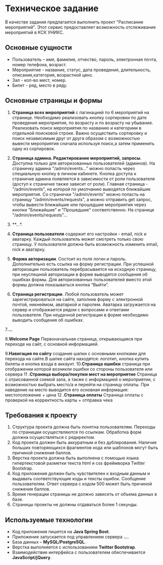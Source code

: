 # Техническое задание
В качестве задания предлагается выполнить проект "Расписание мероприятий". Этот сервис предоставляет возможность отслеживания мероприятий в КСК УНИКС.

## Основные сущности
- Пользователь – имя, фамилия, отчество, пароль, электронная почта, номер телефона, возраст.
- Мероприятие - название, статус, дата проведения, длительность, описание,категория, возрастной ценз.
- Зал - кол-во мест, номер.
- Билет - ряд, место в ряду.

## Основные страницы и формы
1. **Страница всех мероприятий** с пагинацией по 6 мероприятий на странице. Необходимо реализовать кнопку сортировки по дате проведения мероприятия, по  возрасту и по возрасту на убывание. Реализовать поиск мероприятия по названию и категориии в отдельной поисковой строке. Важно осуществить сортировку и поиск независимым друг от друга образом с возможностью вывести мероприятия сначала используя поиск,а затем применить одну из сортировок.

2. **Страница админа. Редактирование мероприятий, запросы**. Доступна только для авторизованных пользователей (админов). На страничку админа "/admin/events..." можно попасть через специальную кнопку в личном кабинете. Кнопка доступа к страничке админа появляется в зависимости от роли пользователя (доступ к страничке также зависит от роли). Главная страница - "/admin/events", на которой по умолчанию выводятся ближайшие мероприятия. Со странички "/admin/events" можно попасть на страницу "/admin/events/requests", а можно отправить get запрос, чтобы вывести ближайшие или прошедшие мероприятия через кнопки "Ближайшие" и "Прошедшие" соответственно. 
  На странице "/admin/events/requests"...

3. **...*. 


4. **Страница пользователя** содержит его настройки - email, nick и аватарку. Каждый пользователь может смотреть только свою страницу. У пользователя должна быть возможность изменить email, nick и аватарку.


5. **Форма авторизации**. Состоит из поля логин и пароль. Дополнительно есть ссылка на форму регистрации. При успешной авторизации пользователь перебрасывается на исходную страницу, при неуспешной авторизации в форме выводятся сообщения об ошибках формы. Для авторизованных пользователей вместо этой формы должна показываться кнопка “Выйти”.


6. **Страница регистрации**. Любой пользователь может зарегистрироваться на сайте, заполнив форму с электронной почтой, никнеймом, аватаркой и паролем. Аватарка загружается на сервер и отображается рядом с вопросами и ответами пользователя. При неудачной регистрации в форме необходимо выводить сообщения об ошибках.

7.**...**

8.**Welcome Page** Первоначальная страница, открывающаяся при переходе на сайт, с основной информацией.

9.**Навигация по сайту** создание шапки с основными кнопками для перехода на сайте.В шапке сайта находятся: логотип, кнопка купить билеты и кнопка входа в аккаунт.
10.**Страница ошибки** страница при отображении которой возникли ошибки со стороны пользователя или сервера
11 .**Страница выбора/покупки мест на мероприятие** Страница с отрисованной схемой зала, а также с информацией о мероприятии, с возможностью выбрать место/а и перейти на страницу  оплаты. При наведение на место выводится его основная информация: местоположение + цена
12 .**Страница оплаты** Страница оплаты  с проверкой  на корректность карты + отправка чека



## Требования к проекту
1. Структура проекта должна быть понятна пользователям. Переходы по страницам осуществляются по ссылкам. Обработка форм должна осуществляться с редиректом.
2. Код проекта должен быть аккуратным и без дублирования. Наличие больших повторяющихся фрагментов кода или шаблонов могут быть причиной снижения баллов.
3. Верстка проекта должна быть выполнена с помощью языка гипертекстовой разметки текста html и css фреймворка Twitter Bootstrap.
4. Код приложения должен быть чувствителен к входным данным и выдавать соответствующие коды и тексты ошибок. Сообщение пользователям. Ответ сервера с кодом 500 может быть причиной снижения баллов.
5. Время генерации страницы не должно зависеть от объема данных в базе.
6. Страницы проекты не должны отдаваться более 1 секунды.

## Используемые технологии
- Код приложения пишется на **Java Spring Boot**.
- Приложение запускается под управлением сервера **...**.
- База данных – **MySQL/PostgreSQL**.
- Верстка выполняется с использованием **Twitter Bootstrap**.
- Взаимодействие интерфейса с пользователем обеспечивается **JavaScript/jQuery**.
